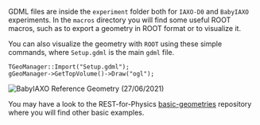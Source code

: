 GDML files are inside the `experiment` folder both for `IAXO-D0` and `BabyIAXO` experiments. In the `macros` directory you will find some useful ROOT macros, such as to export a geometry in ROOT format or to visualize it.

You can also visualize the geometry with `ROOT` using these simple commands, where `Setup.gdml` is the main `gdml` file.

```
TGeoManager::Import("Setup.gdml");
gGeoManager->GetTopVolume()->Draw("ogl");
```

![BabyIAXO Reference Geometry (27/06/2021)](https://user-images.githubusercontent.com/35803280/123548792-9288b180-d766-11eb-839d-9a158c1971a4.png)

You may have a look to the REST-for-Physics [basic-geometries](https://github.com/rest-for-physics/basic-geometries) repository where you will find other basic examples.
